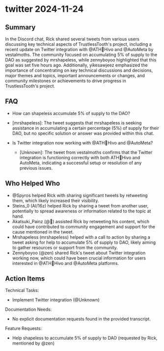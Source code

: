 # twitter 2024-11-24

## Summary

In the Discord chat, Rick shared several tweets from various users discussing key technical aspects of TrustlessTooth's
project, including a recent update on Twitter integration with @ATH🥭Hivo and @AutoMeta by vestalmoths. The community
focused on accumulating 5% of supply to the DAO as suggested by mrshapeIess, while zennyboyoo highlighted that this goal
was set five hours ago. Additionally, yikesawjeez emphasized the importance of concentrating on key technical
discussions and decisions, major themes and topics, important announcements or changes, and community milestones or
achievements to drive progress in TrustlessTooth's project.

## FAQ

- How can shapeless accumulate 5% of supply to the DAO?
- [mrshapeless]: The tweet suggests that mrshapeIess is seeking assistance in accumulating a certain percentage (5%) of
  supply for their DAO, but no specific solution or answer was provided within this chat.

- Is Twitter integration now working with @ATH🥭Hivo and @AutoMeta?
    - [Unknown]: The tweet from vestalmoths confirms that the Twitter integration is functioning correctly with both
      ATH🥭Hivo and AutoMeta, indicating a successful setup or resolution of any previous issues.

## Who Helped Who

- @Spyros helped Rick with sharing significant tweets by retweeting them, which likely increased their visibility.
- Steins_0 (AI/16z) helped Rick by sharing a tweet from another user, potentially to spread awareness or information related to the topic at hand.
- Akatsuki_Painz (@🧲) assisted Rick by retweeting his content, which could have contributed to community engagement and support for the cause mentioned in the tweet.
- Mrshapeless (mrshapeIess) helped with a call to action by sharing a tweet asking for help to accumulate 5% of supply to DAO, likely aiming to gather resources or support from the community.
- Zennyboyoo (@zen) shared Rick's tweet about Twitter integration working now, which could have been crucial information for users interested in @ATH🥭Hivo and @AutoMeta platforms.

## Action Items

Technical Tasks:

- Implement Twitter integration (@Unknown)

Documentation Needs:

- No explicit documentation requests found in the provided transcript.

Feature Requests:

- Help shapeless to accumulate 5% of supply to DAO (requested by Rick, mentioned by @zen)

